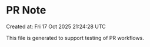 # PR Note

Created at: Fri 17 Oct 2025 21:24:28 UTC

This file is generated to support testing of PR workflows.
